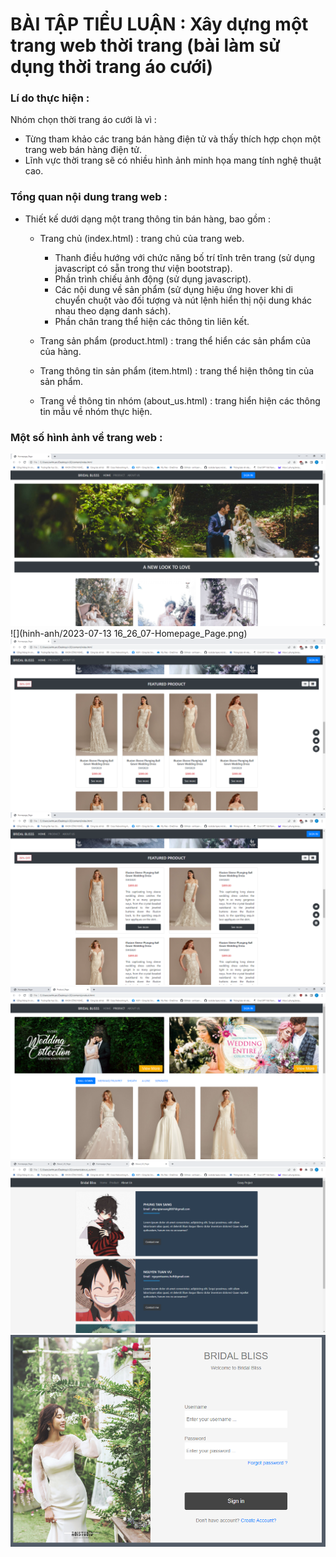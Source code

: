 # BÀI TẬP TIỂU LUẬN : Xây dựng một trang web thời trang (bài làm sử dụng thời trang áo cưới)

### Lí do thực hiện :
Nhóm chọn thời trang áo cưới là vì :
- Từng tham khảo các trang bán hàng điện tử và thấy thích hợp chọn một trang web bán hàng điện tử.
- Lĩnh vực thời trang sẽ có nhiều hình ảnh minh họa mang tính nghệ thuật cao.

### Tổng quan nội dung trang web :
- Thiết kế dưới dạng một trang thông tin bán hàng, bao gồm :
	- Trang chủ (index.html) : trang chủ của trang web.
		- Thanh điều hướng với chức năng bố trí tĩnh trên trang (sử dụng javascript có sẵn trong thư viện bootstrap).
		- Phần trình chiếu ảnh động (sử dụng javascript).
		- Các nội dung về sản phẩm (sử dụng hiệu ứng hover khi di chuyển chuột vào đối tượng và nút lệnh hiển thị nội dung khác nhau theo dạng danh sách).
		- Phần chân trang thể hiện các thông tin liên kết.

	- Trang sản phẩm (product.html) : trang thể hiển các sản phẩm của của hàng.
	- Trang thông tin sản phẩm (item.html) : trang thể hiện thông tin của sản phẩm.
	- Trang về thông tin nhóm (about_us.html) : trang hiển hiện các thông tin mẫu về nhóm thực hiện.

### Một số hình ảnh về trang web :
![](hinh-anh/2023-07-13-16_25_37-Homepage_Page.png)
![](hinh-anh/2023-07-13 16_26_07-Homepage_Page.png)
![](hinh-anh/2023-07-13-16_26_16-Homepage_Page.png)
![](hinh-anh/2023-07-13-16_26_24-Homepage_Page.png)
![](hinh-anh/2023-07-13-16_26_49-Product_Page.png)
![](hinh-anh/2023-07-13-16_27_41-About_US_Page.png)
![](hinh-anh/2023-07-13-16_27_51-Window.png)

